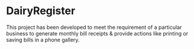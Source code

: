 # DairyRegister
This project has been developed to meet the requirement of a particular business to generate monthly bill receipts & provide actions like printing or saving bills in a phone gallery.
